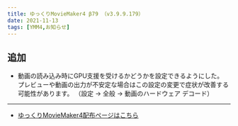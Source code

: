```yaml
---
title: ゆっくりMovieMaker4 β79 （v3.9.9.179）
date: 2021-11-13
tags: [YMM4,お知らせ]
---
```

## 追加
- 動画の読み込み時にGPU支援を受けるかどうかを設定できるようにした。
  プレビューや動画の出力が不安定な場合はこの設定の変更で症状が改善する可能性があります。
  （設定 → 全般 → 動画のハードウェア デコード）

---

- [ゆっくりMovieMaker4配布ページはこちら](../index.md)